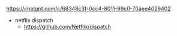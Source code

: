 [https://chatgpt.com/c/68348c3f-0cc4-8011-99c0-70aee4029402
](https://chatgpt.com/share/684942a0-6c6c-8011-ae53-514a09304832)


- netflix dispatch
    - https://github.com/Netflix/dispatch

